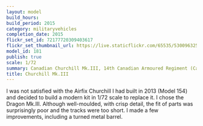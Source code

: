 ```yaml
---
layout: model
build_hours: 
build_period: 2015
category: militaryvehicles
completion_date: 2015
flickr_set_id: 72177720309403617
flickr_set_thumbnail_url: https://live.staticflickr.com/65535/53009632540_8f27a3c58f_m.jpg
model_id: 181
publish: true
scale: 1/72
summary: Canadian Churchill Mk.III, 14th Canadian Armoured Regiment (Calgary Regiment), Dieppe 1942
title: Churchill Mk.III
---
```


I was not satisfied with the Airfix Churchill I had built in 2013 (Model 154) and decided to build a modern kit in 1/72 scale to replace it. I chose the Dragon Mk.III. Although well-moulded, with crisp detail, the fit of parts was surprisingly poor and the tracks were too short. I made a few improvements, including a turned metal barrel.
